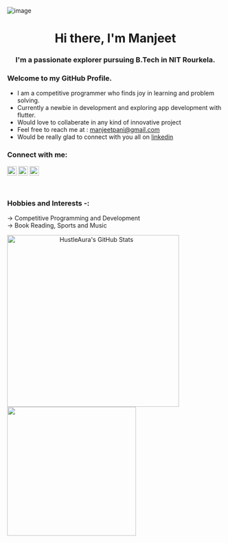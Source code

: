![image](https://user-images.githubusercontent.com/80444886/170894259-89b536b3-ac06-48d1-a2f4-ab80174ebe2c.png)


<h1 align="center">Hi there, I'm Manjeet</h1>
<h3 align="center">I'm a passionate explorer pursuing B.Tech in NIT Rourkela.</h3>

### Welcome to my GitHub Profile.

- I am a competitive programmer who finds joy in learning and problem solving. 
- Currently a newbie in development and exploring app development with flutter.
- Would love to collaberate in any kind of innovative project 
- Feel free to reach me at : [manjeetpani@gmail.com]
- Would be really glad to connect with you all on [linkedin]

### Connect with me:

[<img align="center" alt="Manjeet Pani | LinkedIn" width="22px" src="https://cdn.jsdelivr.net/npm/simple-icons@v3/icons/linkedin.svg" />][linkedin]
[<img align="center" alt="Manjeet Pani | Instagram" width="22px" src="https://cdn.jsdelivr.net/npm/simple-icons@v3/icons/instagram.svg" />][instagram]
[<img align="center" alt="Manjeet Pani | Instagram" width="22px" src="https://simpleicons.org/icons/codeforces.svg" />][CodeForces]


<br />

### Hobbies and Interests -:
-> Competitive Programming and Development
<br/>
-> Book Reading, Sports and Music


  <a align="center" href="https://github.com/HustleAura/github-readme-stats">
  <img span="inline" width="400" align="left" alt="HustleAura's GitHub Stats" src="https://github-readme-stats.vercel.app/api?username=HustleAura&show_icons=true&theme=default&hide_border=true" /></a>
  
  <a href="https://github.com/HustleAura/github-readme-stats">
  <img span="inline" width="300" src="https://github-readme-stats.vercel.app/api/top-langs/?username=HustleAura&theme=default&hide_border=true" />
  </a>

</p>

</details>

[manjeetpani@gmail.com]: mailto:manjeetpani@gmail.com
[instagram]: https://www.instagram.com/manjeetpani/
[linkedin]: https://www.linkedin.com/in/manjeet-pani-8248a31b8/
[Codeforces]: https://codeforces.com/profile/hustle_aura
